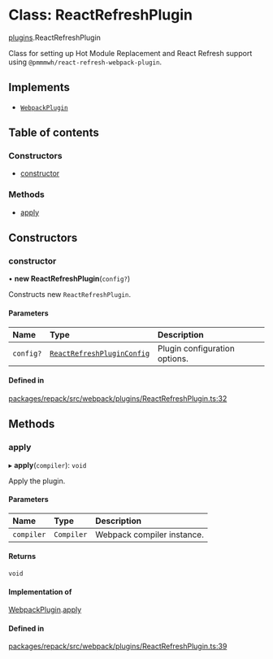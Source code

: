 # Class: ReactRefreshPlugin

[plugins](../modules/plugins.md).ReactRefreshPlugin

Class for setting up Hot Module Replacement and React Refresh support using `@pmmmwh/react-refresh-webpack-plugin`.

## Implements

- [`WebpackPlugin`](../interfaces/WebpackPlugin.md)

## Table of contents

### Constructors

- [constructor](plugins.ReactRefreshPlugin.md#constructor)

### Methods

- [apply](plugins.ReactRefreshPlugin.md#apply)

## Constructors

### constructor

• **new ReactRefreshPlugin**(`config?`)

Constructs new `ReactRefreshPlugin`.

#### Parameters

| Name | Type | Description |
| :------ | :------ | :------ |
| `config?` | [`ReactRefreshPluginConfig`](../interfaces/plugins.ReactRefreshPluginConfig.md) | Plugin configuration options. |

#### Defined in

[packages/repack/src/webpack/plugins/ReactRefreshPlugin.ts:32](https://github.com/callstack/repack/blob/1d9a1bb/packages/repack/src/webpack/plugins/ReactRefreshPlugin.ts#L32)

## Methods

### apply

▸ **apply**(`compiler`): `void`

Apply the plugin.

#### Parameters

| Name | Type | Description |
| :------ | :------ | :------ |
| `compiler` | `Compiler` | Webpack compiler instance. |

#### Returns

`void`

#### Implementation of

[WebpackPlugin](../interfaces/WebpackPlugin.md).[apply](../interfaces/WebpackPlugin.md#apply)

#### Defined in

[packages/repack/src/webpack/plugins/ReactRefreshPlugin.ts:39](https://github.com/callstack/repack/blob/1d9a1bb/packages/repack/src/webpack/plugins/ReactRefreshPlugin.ts#L39)
